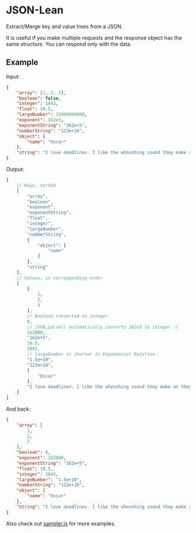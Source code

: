 # JSON-Lean

Extract/Merge key and value trees from a JSON.

It is useful if you make multiple requests and the response object has the same structure. You can respond only with the data.

## Example

Input:

```json
{
	"array": [1, 2, 3],
	"boolean": false,
	"integer": 1042,
	"float": 10.5,
	"largeNumber": 15000000000,
	"exponent": 162e3,
	"exponentString": "162e+5",
	"numberString": "123e+10",
	"object": {
		"name": "Oscar"
	},
	"string": "I love deadlines. I like the whooshing sound they make as they fly by."
}
```

Output:

```js
[
	// Keys, sorted
	[
		"array",
		"boolean",
		"exponent",
		"exponentString",
		"float",
		"integer",
		"largeNumber",
		"numberString",
		{
			"object": [
				"name"
			]
		},
		"string"
	],
	// Values, in corresponding order
	[
		[
			1,
			2,
			3
		],
		// Boolean converted to integer
		0,
		// JSON.parse() automatically converts 162e3 to integer :(
		162000,
		"162e+5",
		10.5,
		1042,
		// largeNumber is shorter in Exponential Notation
		"1.5e+10",
		"123e+10",
		[
			"Oscar"
		],
		"I love deadlines. I like the whooshing sound they make as they fly by."
	]
]
```

And back:

```json
{
	"array": [
		1,
		2,
		3
	],
	"boolean": 0,
	"exponent": 162000,
	"exponentString": "162e+5",
	"float": 10.5,
	"integer": 1042,
	"largeNumber": "1.5e+10",
	"numberString": "123e+10",
	"object": {
		"name": "Oscar"
	},
	"string": "I love deadlines. I like the whooshing sound they make as they fly by."
}
```

Also check out [sampler.js](./sampler.js) for more examples.
